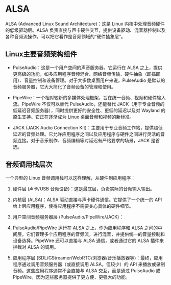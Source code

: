 # ALSA

ALSA (Advanced Linux Sound Architecture)：这是 Linux 内核中处理音频硬件的低级驱动层。ALSA 负责直接与声卡硬件交互，提供设备驱动、混音器控制以及各种音频流操作。可以把它看作是音频领域的“硬件抽象层”。

## Linux主要音频架构组件

- PulseAudio：这是一个用户空间的声音服务器。它运行在 ALSA 之上，提供更高级的功能，如多应用程序音频混合、网络音频传输、硬件抽象（即插即用）、音量控制和设备管理。对于大多数桌面用户来说，PulseAudio 是默认的音频服务器，它大大简化了音频设备的管理和使用。

- PipeWire：一个相对较新的多媒体处理框架，旨在统一音频、视频和硬件输入流。PipeWire 不仅可以替代 PulseAudio，还能替代 JACK（用于专业音频的低延迟音频服务器），同时提供更好的安全性、更低的延迟以及对 Wayland 的原生支持。它正在逐渐成为 Linux 桌面音频和视频的新标准。

- JACK (JACK Audio Connection Kit)：主要用于专业音频工作站，提供超低延迟的音频处理。它允许应用程序之间以及应用程序与硬件之间进行灵活的音频连接。对于音乐制作、音频编辑等对延迟有严格要求的场景，JACK 是首选。

## 音频调用栈层次

一个典型的 Linux 音频调用栈可以这样理解，从硬件到应用程序：

1. 硬件层 (声卡/USB 音频设备)：这是最底层，负责实际的音频输入输出。

2. 内核层 (ALSA)：ALSA 驱动直接与声卡硬件通信。它提供了一个统一的 API 给上层应用程序，使得应用程序不需要关心具体的硬件细节。

3. 用户空间音频服务器层 (PulseAudio/PipeWire/JACK)：

4. PulseAudio/PipeWire 运行在 ALSA 之上，作为应用程序和 ALSA 之间的中间层。它们管理多个应用程序的音频流，进行混音，并提供统一的音量控制和设备选择。PipeWire 还可以直接与 ALSA 通信，或者通过它的 ALSA 插件来拦截对 ALSA 的调用。

5. 应用程序层 (SDL/GStreamer/WebRTC/浏览器/音乐播放器等)：最终，应用程序通过调用音频服务器（或直接调用 ALSA，但较少）的 API 来播放或录制音频。这些应用程序通常不会直接与 ALSA 交互，而是通过 PulseAudio 或 PipeWire，因为这些服务器提供了更方便、更强大的功能。
